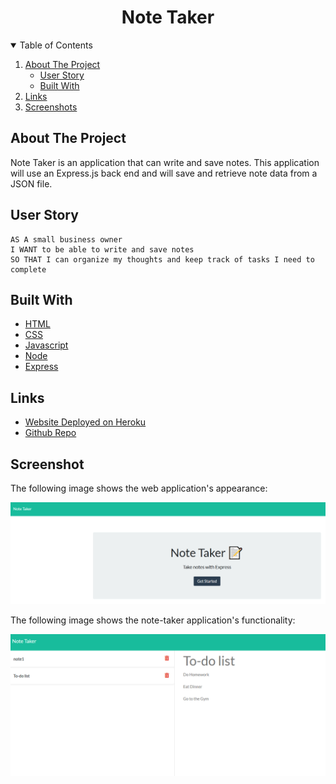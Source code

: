 <h1 align="center">Note Taker</h1>

<!-- TABLE OF CONTENTS -->
<details open="open">
  <summary>Table of Contents</summary>
  <ol>
    <li>
      <a href="#about-the-project">About The Project</a>
      <ul>
        <li><a href="#user-story">User Story</a></li>
      </ul>
       <ul>
        <li><a href="#built-with">Built With</a></li>
      </ul>
    </li>
    <li>
      <a href="#links">Links</a>
    <li><a href="#screenshot">Screenshots</a></li>
  </ol>
</details>

## About The Project

Note Taker is an application that can write and save notes. This application will use an Express.js back end and will save and retrieve note data from a JSON file.

## User Story

```
AS A small business owner
I WANT to be able to write and save notes
SO THAT I can organize my thoughts and keep track of tasks I need to complete
```

## Built With

- [HTML](https://html.spec.whatwg.org/)
- [CSS](https://www.w3.org/Style/CSS/Overview.en.html)
- [Javascript](https://www.javascript.com/)
- [Node](https://nodejs.org/en/)
- [Express](https://expressjs.com/)

## Links

- [Website Deployed on Heroku](https://kevink-note-taker.herokuapp.com/)
- [Github Repo](https://github.com/KimShiHyun/Note-Taker-App)

## Screenshot

The following image shows the web application's appearance:

![Homepage](./public/assets/images/homepage.png)

The following image shows the note-taker application's functionality:

![App Functionality](./public/assets/images/app.png)
